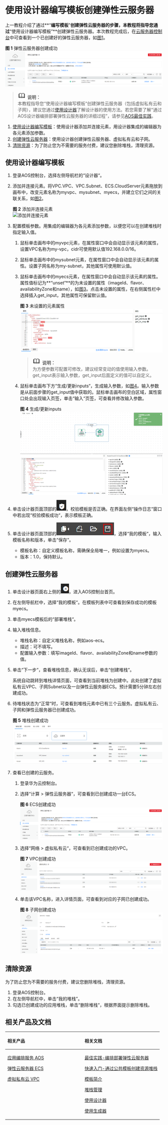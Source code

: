 # 使用设计器编写模板创建弹性云服务器<a name="aos_01_2001"></a>

上一教程介绍了通过**“**编写模板**”**创建弹性云服务器的步骤，本教程将指导您通过**“使用设计器编写模板”**创建弹性云服务器。本次教程完成后，在[云服务器控制台](https://console.huaweicloud.com/ecm/)中可查看到一个已创建好的弹性云服务器，如[图1](#fig1816145812355)。

**图 1**  弹性云服务器创建成功<a name="fig1816145812355"></a>  
![](figures/弹性云服务器创建成功.png "弹性云服务器创建成功")

>![](public_sys-resources/icon-note.gif) **说明：**   
>本教程指导您“使用设计器编写模板“创建弹性云服务器（包括虚拟私有云和子网），建议您通过[使用设计器](https://support.huaweicloud.com/usermanual-aos/aos_01_5016.html)了解设计器的使用方法。若您需要了解“通过AOS设计器编排部署弹性云服务器的详细过程”，请参见[AOS最佳实践](http://support.huaweicloud.com/bestpractice-aos/aos_bestpractice_0013.html)。  

1.  [使用设计器编写模板](#section1053019171495)：使用设计器添加并连接元素，用设计器集成的编辑器为各元素添加参数。
2.  [创建弹性云服务器](#section9944142113311)：使用设计器创建弹性云服务器、虚拟私有云和子网。
3.  [清除资源](#section47381744143918)：为了防止您为不需要的服务付费，建议您删除堆栈，清理资源。

## 使用设计器编写模板<a name="section1053019171495"></a>

1.  登录AOS控制台，选择左侧导航栏的“设计器“。
2.  添加并连接元素。将VPC.VPC、VPC.Subnet、ECS.CloudServer元素拖放到画布中，改变元素名称为myvpc、mysubnet、myecs，并建立它们之间的关联关系，如[图2](#fig7679604409)。

    **图 2**  添加并连接元素<a name="fig7679604409"></a>  
    ![](https://support.huaweicloud.com/usermanual-aos/zh-cn_image_0140143448.gif "添加并连接元素")

3.  配置模板参数。用集成的编辑器为各元素添加参数，以便您可以在创建堆栈时指定输入值。
    1.  鼠标单击画布中的myvpc元素，在属性窗口中会自动显示该元素的属性，设置VPC名称为my-vpc，cidr可使用默认值192.168.0.0/16。

    1.  鼠标单击画布中的mysubnet元素，在属性窗口中会自动显示该元素的属性。设置子网名称为my-subnet，其他属性可使用默认值。
    2.  鼠标单击画布中的myecs元素，在属性窗口中会自动显示该元素的属性。属性值标记为**“unset“**的为未设置的属性（imageId、flavor、availabilityZone和name），如[图3](#fig14520541174015)。点击未设置的属性，在右侧属性栏中选择插入get\_input，其他属性可保留默认值。

        **图 3**  未设置的元素属性<a name="fig14520541174015"></a>  
        ![](figures/未设置的元素属性.png "未设置的元素属性")

        >![](public_sys-resources/icon-note.gif) **说明：**   
        >为方便参数可配置可修改，建议经常变动的值使用输入参数。get\_input表示输入参数，get\_input后面定义的值可以自定义。  

    3.  鼠标单击画布下方“生成/更新inputs“，生成输入参数，如[图4](#fig1014892454812)。输入参数是从前面步骤的get\_input值中获取的。鼠标单击画布的空白区域，属性窗口处会出现输入页签，单击“输入“页签，可查看并修改输入参数。

        **图 4**  生成/更新inputs<a name="fig1014892454812"></a>  
        ![](figures/生成-更新inputs.png "生成-更新inputs")


4.  单击设计器页面顶部的![](figures/icon-validate.png)，校验模板是否正确。在界面左侧“操作日志“窗口中若出现“校验模板成功“，表示模板正确。
5.  单击设计器页面顶部的![](figures/icon-save.png)，选择“我的模板“，输入模板名称和版本，单击“保存“。
    -   模板名称：自定义模板名称，需确保全局唯一，例如设置为myecs。
    -   版本：1.0，保持默认。


## 创建弹性云服务器<a name="section9944142113311"></a>

1.  单击设计器页面右上侧的![](figures/icon-close.png)，进入AOS控制台首页。
2.  在左侧导航栏中，选择“我的模板“。在模板列表中可查看到保存成功的模板myecs。
3.  单击myecs模板后的“部署堆栈“。
4.  输入堆栈信息。
    -   堆栈名称：自定义堆栈名称，例如aos-ecs。
    -   描述：可不填写。
    -   配置输入参数：填写imageId、flavor、availabilityZone和name参数的值。

5.  单击“下一步“，查看堆栈信息，确认无误后，单击“创建堆栈“。

    系统自动跳转到堆栈详情页面，可查看到当前堆栈为创建中。此处创建了虚拟私有云VPC、子网Subnet以及一台弹性云服务器ECS。预计需要5分钟左右创建成功。

6.  待堆栈状态为“正常“时，可查看到堆栈元素中已有三个云服务。虚拟私有云、子网和弹性云服务器已创建成功。

    **图 5**  堆栈创建成功<a name="fig173331858104315"></a>  
    ![](figures/堆栈创建成功.png "堆栈创建成功")

7.  查看已创建的云服务。
    1.  登录华为云控制台。
    2.  选择“计算 \> 弹性云服务器“，可查看到已创建成功一台ECS。

        **图 6**  ECS创建成功<a name="fig1185121116182"></a>  
        ![](figures/ECS创建成功.png "ECS创建成功")

    3.  选择“网络 \> 虚拟私有云“，可查看到已创建成功的VPC。

        **图 7**  VPC创建成功<a name="fig389723152219"></a>  
        ![](figures/VPC创建成功.png "VPC创建成功")

    4.  单击该VPC名称，进入详情页面，可查看到对应的子网已创建成功。

        **图 8**  子网创建成功<a name="fig776237182419"></a>  
        ![](figures/子网创建成功.png "子网创建成功")



## 清除资源<a name="section47381744143918"></a>

为了防止您为不需要的服务付费，建议您删除堆栈，清理资源。

1.  登录AOS控制台。
2.  在左侧导航栏中，单击“我的堆栈”。
3.  勾选已创建成功的应用堆栈，单击“删除堆栈“，根据界面提示删除堆栈。

## 相关产品及文档<a name="section1295120817234"></a>

<a name="table1196182515236"></a>
<table><thead align="left"><tr id="row61991225132314"><th class="cellrowborder" valign="top" width="50%" id="mcps1.1.3.1.1"><p id="p72001525172310"><a name="p72001525172310"></a><a name="p72001525172310"></a>相关产品</p>
</th>
<th class="cellrowborder" valign="top" width="50%" id="mcps1.1.3.1.2"><p id="p7201925132317"><a name="p7201925132317"></a><a name="p7201925132317"></a>相关文档</p>
</th>
</tr>
</thead>
<tbody><tr id="row152031825142310"><td class="cellrowborder" valign="top" width="50%" headers="mcps1.1.3.1.1 "><p id="p192041625182318"><a name="p192041625182318"></a><a name="p192041625182318"></a><a href="https://www.huaweicloud.com/product/aos.html?infodoc1.0" target="_blank" rel="noopener noreferrer">应用编排服务 AOS</a></p>
<p id="p62061025142316"><a name="p62061025142316"></a><a name="p62061025142316"></a><a href="https://www.huaweicloud.com/product/ecs.html?infodoc1.0" target="_blank" rel="noopener noreferrer">弹性云服务器 ECS</a></p>
<p id="p56849617152"><a name="p56849617152"></a><a name="p56849617152"></a><a href="https://www.huaweicloud.com/product/vpc.html?infodoc1.0" target="_blank" rel="noopener noreferrer">虚拟私有云 VPC</a></p>
</td>
<td class="cellrowborder" valign="top" width="50%" headers="mcps1.1.3.1.2 "><p id="p1951411271267"><a name="p1951411271267"></a><a name="p1951411271267"></a><a href="https://support.huaweicloud.com/bestpractice-aos/aos_bestpractice_0013.html?infodoc1.0" target="_blank" rel="noopener noreferrer">最佳实践-编排部署弹性云服务器</a></p>
<p id="p959019196593"><a name="p959019196593"></a><a name="p959019196593"></a><a href="https://support.huaweicloud.com/qs-aos/index.html?infodoc1.0" target="_blank" rel="noopener noreferrer">快速入门-通过公共模板创建资源堆栈</a></p>
<p id="p14446527862"><a name="p14446527862"></a><a name="p14446527862"></a><a href="https://support.huaweicloud.com/tr-aos/aos_01_4000.html?infodoc1.0" target="_blank" rel="noopener noreferrer">模板简介</a></p>
<p id="p15698421353"><a name="p15698421353"></a><a name="p15698421353"></a><a href="https://support.huaweicloud.com/usermanual-aos/aos_01_8011.html?infodoc1.0" target="_blank" rel="noopener noreferrer">堆栈管理</a></p>
<p id="p7211210322"><a name="p7211210322"></a><a name="p7211210322"></a><a href="https://support.huaweicloud.com/usermanual-aos/aos_01_5016.html?infodoc1.0" target="_blank" rel="noopener noreferrer">使用设计器</a></p>
<p id="p0481187193317"><a name="p0481187193317"></a><a name="p0481187193317"></a><a href="https://support.huaweicloud.com/usermanual-aos/aos_01_5018.html?infodoc1.0" target="_blank" rel="noopener noreferrer">使用生成器</a></p>
</td>
</tr>
</tbody>
</table>

